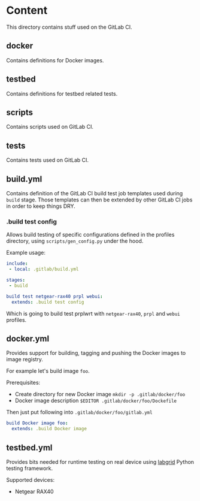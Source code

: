 # Content

This directory contains stuff used on the GitLab CI.

## docker

Contains definitions for Docker images.

## testbed

Contains definitions for testbed related tests.

## scripts

Contains scripts used on GitLab CI.

## tests

Contains tests used on GitLab CI.

## build.yml

Contains definition of the GitLab CI build test job templates used during `build` stage. Those templates can then be extended by other GitLab CI jobs in order to keep things DRY.

### .build test config

Allows build testing of specific configurations defined in the profiles directory, using `scripts/gen_config.py` under the hood.

Example usage:

```yaml
include:
 - local: .gitlab/build.yml

stages:
 - build

build test netgear-rax40 prpl webui:
  extends: .build test config
```

Which is going to build test prplwrt with `netgear-rax40`, `prpl` and `webui` profiles.

## docker.yml

Provides support for building, tagging and pushing the Docker images to image registry.

For example let's build image `foo`.

Prerequisites:

 * Create directory for new Docker image `mkdir -p .gitlab/docker/foo`
 * Docker image description `$EDITOR .gitlab/docker/foo/Dockefile`

Then just put following into `.gitlab/docker/foo/gitlab.yml`

```yaml
build Docker image foo:
  extends: .build Docker image
```

## testbed.yml

Provides bits needed for runtime testing on real device using [labgrid](https://labgrid.readthedocs.io/en/latest/) Python testing framework.

Supported devices:

 * Netgear RAX40
